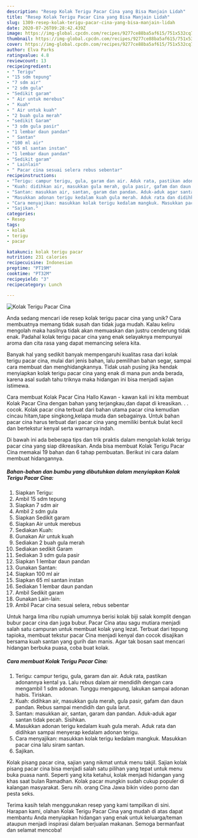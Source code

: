 ```yaml
---
description: "Resep Kolak Terigu Pacar Cina yang Bisa Manjain Lidah"
title: "Resep Kolak Terigu Pacar Cina yang Bisa Manjain Lidah"
slug: 1309-resep-kolak-terigu-pacar-cina-yang-bisa-manjain-lidah
date: 2020-07-26T09:28:42.439Z
image: https://img-global.cpcdn.com/recipes/9277ce88ba5af615/751x532cq70/kolak-terigu-pacar-cina-foto-resep-utama.jpg
thumbnail: https://img-global.cpcdn.com/recipes/9277ce88ba5af615/751x532cq70/kolak-terigu-pacar-cina-foto-resep-utama.jpg
cover: https://img-global.cpcdn.com/recipes/9277ce88ba5af615/751x532cq70/kolak-terigu-pacar-cina-foto-resep-utama.jpg
author: Elva Parks
ratingvalue: 4.8
reviewcount: 13
recipeingredient:
- " Terigu"
- "15 sdm tepung"
- "7 sdm air"
- "2 sdm gula"
- "Sedikit garam"
- " Air untuk merebus"
- " Kuah"
- " Air untuk kuah"
- "2 buah gula merah"
- "sedikit Garam"
- "3 sdm gula pasir"
- "1 lembar daun pandan"
- " Santan"
- "100 ml air"
- "65 ml santan instan"
- "1 lembar daun pandan"
- "Sedikit garam"
- " Lainlain"
- " Pacar cina sesuai selera rebus sebentar"
recipeinstructions:
- "Terigu: campur terigu, gula, garam dan air. Aduk rata, pastikan adonannya kental ya. Lalu rebus dalam air mendidih dengan cara mengambil 1 sdm adonan. Tunggu mengapung, lakukan sampai adonan habis. Tiriskan."
- "Kuah: didihkan air, masukkan gula merah, gula pasir, gafam dan daun pandan. Rebus sampai mendidih dan gula larut."
- "Santan: masukkan air, santan, garam dan pandan. Aduk-aduk agar santan tidak pecah. Sisihkan."
- "Masukkan adonan terigu kedalam kuah gula merah. Aduk rata dan didihkan sampai menyerap kedalam adonan terigu."
- "Cara menyajikan: masukkan kolak terigu kedalam mangkuk. Masukkan pacar cina lalu siram santan."
- "Sajikan."
categories:
- Resep
tags:
- kolak
- terigu
- pacar

katakunci: kolak terigu pacar 
nutrition: 231 calories
recipecuisine: Indonesian
preptime: "PT19M"
cooktime: "PT32M"
recipeyield: "3"
recipecategory: Lunch

---
```



![Kolak Terigu Pacar Cina](https://img-global.cpcdn.com/recipes/9277ce88ba5af615/751x532cq70/kolak-terigu-pacar-cina-foto-resep-utama.jpg)

Anda sedang mencari ide resep kolak terigu pacar cina yang unik? Cara membuatnya memang tidak susah dan tidak juga mudah. Kalau keliru mengolah maka hasilnya tidak akan memuaskan dan justru cenderung tidak enak. Padahal kolak terigu pacar cina yang enak selayaknya mempunyai aroma dan cita rasa yang dapat memancing selera kita.

Banyak hal yang sedikit banyak mempengaruhi kualitas rasa dari kolak terigu pacar cina, mulai dari jenis bahan, lalu pemilihan bahan segar, sampai cara membuat dan menghidangkannya. Tidak usah pusing jika hendak menyiapkan kolak terigu pacar cina yang enak di mana pun anda berada, karena asal sudah tahu triknya maka hidangan ini bisa menjadi sajian istimewa.

Cara membuat Kolak Pacar Cina Hallo Kawan - kawan kali ini kita membuat Kolak Pacar Cina dengan bahan yang terjangkau,dan dapat di kreasikan. . . cocok. Kolak pacar cina terbuat dari bahan utama pacar cina kemudian cincau hitam,tape singkong,kelapa muda dan sebagainya. Untuk bahan pacar cina harus terbuat dari pacar cina yang memiliki bentuk bulat kecil dan bertekstur kenyal serta warnanya indah.


Di bawah ini ada beberapa tips dan trik praktis dalam mengolah kolak terigu pacar cina yang siap dikreasikan. Anda bisa membuat Kolak Terigu Pacar Cina memakai 19 bahan dan 6 tahap pembuatan. Berikut ini cara dalam membuat hidangannya.

<!--inarticleads1-->

##### Bahan-bahan dan bumbu yang dibutuhkan dalam menyiapkan Kolak Terigu Pacar Cina:

1. Siapkan  Terigu:
1. Ambil 15 sdm tepung
1. Siapkan 7 sdm air
1. Ambil 2 sdm gula
1. Siapkan Sedikit garam
1. Siapkan  Air untuk merebus
1. Sediakan  Kuah:
1. Gunakan  Air untuk kuah
1. Sediakan 2 buah gula merah
1. Sediakan sedikit Garam
1. Sediakan 3 sdm gula pasir
1. Siapkan 1 lembar daun pandan
1. Gunakan  Santan:
1. Siapkan 100 ml air
1. Siapkan 65 ml santan instan
1. Sediakan 1 lembar daun pandan
1. Ambil Sedikit garam
1. Gunakan  Lain-lain:
1. Ambil  Pacar cina sesuai selera, rebus sebentar


Untuk harga lima ribu rupiah umumnya berisi kolak biji salak komplit dengan bubur pacar cina dan juga bubur. Pacar Cina atau sagu mutiara menjadi salah satu campuran untuk membuat kolak yang lezat. Terbuat dari tepung tapioka, membuat tekstur pacar Cina menjadi kenyal dan cocok disajikan bersama kuah santan yang gurih dan manis. Agar tak bosan saat mencari hidangan berbuka puasa, coba buat kolak. 

<!--inarticleads2-->

##### Cara membuat Kolak Terigu Pacar Cina:

1. Terigu: campur terigu, gula, garam dan air. Aduk rata, pastikan adonannya kental ya. Lalu rebus dalam air mendidih dengan cara mengambil 1 sdm adonan. Tunggu mengapung, lakukan sampai adonan habis. Tiriskan.
1. Kuah: didihkan air, masukkan gula merah, gula pasir, gafam dan daun pandan. Rebus sampai mendidih dan gula larut.
1. Santan: masukkan air, santan, garam dan pandan. Aduk-aduk agar santan tidak pecah. Sisihkan.
1. Masukkan adonan terigu kedalam kuah gula merah. Aduk rata dan didihkan sampai menyerap kedalam adonan terigu.
1. Cara menyajikan: masukkan kolak terigu kedalam mangkuk. Masukkan pacar cina lalu siram santan.
1. Sajikan.


Kolak pisang pacar cina, sajian yang nikmat untuk menu takjil. Sajian kolak pisang pacar cina bisa menjadi salah satu pilihan yang tepat untuk menu buka puasa nanti. Seperti yang kita ketahui, kolak menjadi hidangan yang khas saat bulan Ramadhan. Kolak pacar mungkin sudah cukup populer di kalangan masyarakat. Seru nih. orang Cina Jawa bikin video porno dan pesta seks. 

Terima kasih telah menggunakan resep yang kami tampilkan di sini. Harapan kami, olahan Kolak Terigu Pacar Cina yang mudah di atas dapat membantu Anda menyiapkan hidangan yang enak untuk keluarga/teman ataupun menjadi inspirasi dalam berjualan makanan. Semoga bermanfaat dan selamat mencoba!
